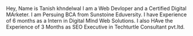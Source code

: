 Hey, Name is Tanish khndelwal
I am a Web Devloper and a Certified Digital MArketer.
I am Persuing BCA from Sunstoine Eduversity.
I have Experience of 6 months as a Intern in Digital MInd Web Solutions.
I also HAve the Experience of 3 Months as SEO Executive in Techturtle Consultant pvt.ltd.

           
